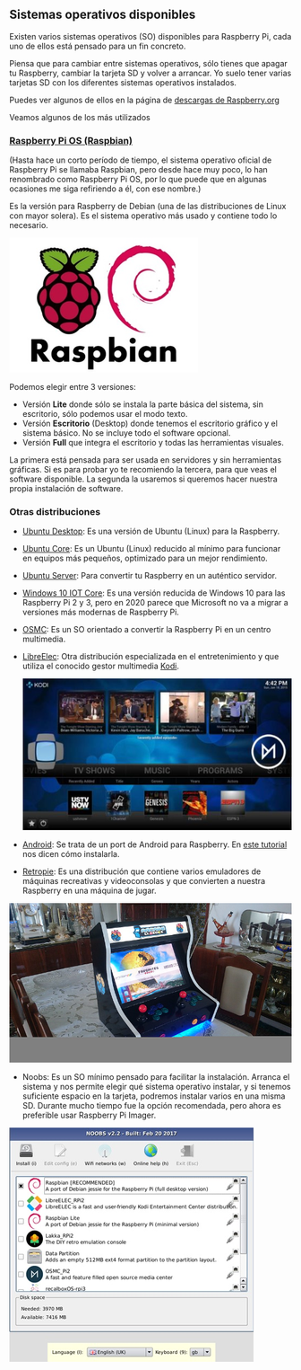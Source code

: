 ## Sistemas operativos disponibles

Existen varios sistemas operativos (SO) disponibles para Raspberry Pi, cada uno de ellos está pensado para un fin concreto.

Piensa que para cambiar entre sistemas operativos, sólo tienes que apagar tu Raspberry, cambiar la tarjeta SD y volver a arrancar. Yo suelo tener varias tarjetas SD con los diferentes sistemas operativos instalados.

Puedes ver algunos de ellos en la página de [descargas de Raspberry.org](https://www.raspberrypi.com/software/)

Veamos algunos de los más utilizados

### [Raspberry Pi OS (Raspbian)](https://www.raspberrypi.com/software/operating-systems/)

(Hasta hace un corto período de tiempo, el sistema operativo oficial de Raspberry Pi se llamaba Raspbian, pero desde hace muy poco, lo han renombrado como Raspberry Pi OS, por lo que puede que en algunas ocasiones me siga refiriendo a él, con ese nombre.)

Es la versión para Raspberry de Debian (una de las distribuciones de Linux con mayor solera). Es el sistema operativo más usado y contiene todo lo necesario.

![Raspbian](./images/Raspbian_reducida_75.jpg)

Podemos elegir entre 3 versiones:

* Versión **Lite** donde sólo se instala la parte básica del sistema, sin escritorio, sólo podemos usar el modo texto.
* Versión **Escritorio** (Desktop) donde tenemos el escritorio gráfico y el sistema básico. No se incluye todo el software opcional.
* Versión **Full** que integra el escritorio y todas las herramientas visuales. 

La primera está pensada para ser usada en servidores y sin herramientas gráficas. Si es para probar yo te recomiendo la tercera, para que veas el software disponible. La segunda la usaremos si queremos hacer nuestra propia instalación de software.

### Otras distribuciones

* [Ubuntu Desktop](https://ubuntu.com/download/raspberry-pi): Es una versión de Ubuntu (Linux) para la Raspberry.

* [Ubuntu Core](https://ubuntu.com/download/raspberry-pi-core): Es un Ubuntu (Linux) reducido al mínimo para funcionar en equipos más pequeños, optimizado para un mejor rendimiento.

* [Ubuntu Server](https://ubuntu.com/download/raspberry-pi): Para convertir tu Raspberry en un auténtico servidor.

* [Windows 10 IOT Core](https://docs.microsoft.com/en-us/windows/iot-core/downloads): Es una versión reducida de Windows 10 para las Raspberry Pi 2 y 3, pero en 2020 parece que Microsoft no va a migrar a versiones más modernas de Raspberry Pi.

* [OSMC](https://osmc.tv/download/): Es un SO orientado a convertir la Raspberry Pi en un centro multimedia.

* [LibreElec](http://libreelec.tv/): Otra distribución especializada en el entretenimiento y que utiliza el conocido gestor multimedia [Kodi](https://kodi.tv/).

	![OpenElec](./images/openelec-vs-osmc-ft-500x281.jpg)

* [Android](https://emteria.com/): Se trata de un port de Android para Raspberry. En [este tutorial](https://magpi.raspberrypi.com/articles/android-raspberry-pi) nos dicen cómo instalarla.

* [Retropie](https://retropie.org.uk/): Es una distribución que contiene varios emuladores de máquinas recreativas y videoconsolas y que convierten a nuestra Raspberry en una máquina de jugar. 

![Máquina de juegos con RAspberry Pi](./images/800px-Arcade_bartop.jpg)

* Noobs: Es un SO mínimo pensado para facilitar la instalación. Arranca el sistema y nos permite elegir qué sistema operativo instalar, y si tenemos suficiente espacio en la tarjeta, podremos instalar varios en una misma SD. Durante mucho tiempo fue la opción recomendada, pero ahora es preferible usar Raspberry Pi Imager.

![Noobs](./images/noobs_reducida_75.jpg)

